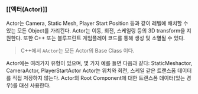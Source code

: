 ### [[액터(Actor)]]
Actor는 Camera, Static Mesh, Player Start Position 등과 같이 레벨에 배치할 수 있는 모든 Object를 가리킨다.
Actor는 이동, 회전, 스케일링 등의 3D transform을 지원한다. 또한 C++ 또는 블루프린트 게임플레이 코드를 통해 생성 및 소멸될 수 있다.
> C++에서 `AActor`는 모든 Actor의 Base Class 이다.

Actor에는 여러가지 유형이 있으며, 몇 가지 예를 들면 다음과 같다: StaticMeshactor, CameraActor, PlayerStartActor
Actor는 위치와 회전, 스케일 같은 트랜스폼 데이터를 직접 저장하지 않는다. Actor의 Root Component에 대한 트랜스폼 데이터(있는 경우)를 대신 사용한다.